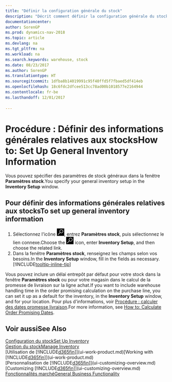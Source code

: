 ```yaml
---
title: "Définir la configuration générale du stock"
description: "Décrit comment définir la configuration générale du stock, telles que la souche de numéros et les magasins, de façon à pouvoir, par exemple, gérer votre entrepôt et votre stock."
documentationcenter: 
author: SorenGP
ms.prod: dynamics-nav-2018
ms.topic: article
ms.devlang: na
ms.tgt_pltfrm: na
ms.workload: na
ms.search.keywords: warehouse, stock
ms.date: 08/23/2017
ms.author: SorenGP
ms.translationtype: HT
ms.sourcegitcommit: 1dfba8b14019991c95f40ffd5f7fbaed5df414eb
ms.openlocfilehash: 18c6fdc2dfcee513cc78ad00b1018577e2164944
ms.contentlocale: fr-be
ms.lasthandoff: 12/01/2017

---
```

# <a name="how-to-set-up-general-inventory-information"></a><span data-ttu-id="3f5c6-103">Procédure : Définir des informations générales relatives aux stocks</span><span class="sxs-lookup"><span data-stu-id="3f5c6-103">How to: Set Up General Inventory Information</span></span>
<span data-ttu-id="3f5c6-104">Vous pouvez spécifier des paramètres de stock généraux dans la fenêtre **Paramètres stock**.</span><span class="sxs-lookup"><span data-stu-id="3f5c6-104">You specify your general inventory setup in the **Inventory Setup** window.</span></span>

## <a name="to-set-up-general-inventory-information"></a><span data-ttu-id="3f5c6-105">Pour définir des informations générales relatives aux stocks</span><span class="sxs-lookup"><span data-stu-id="3f5c6-105">To set up general inventory information</span></span>
1. <span data-ttu-id="3f5c6-106">Sélectionnez l'icône ![Page ou état pour la recherche](media/ui-search/search_small.png "Page ou état pour la recherche"), entrez **Paramètres stock**, puis sélectionnez le lien connexe.</span><span class="sxs-lookup"><span data-stu-id="3f5c6-106">Choose the ![Search for Page or Report](media/ui-search/search_small.png "Search for Page or Report icon") icon, enter **Inventory Setup**, and then choose the related link.</span></span>
2. <span data-ttu-id="3f5c6-107">Dans la fenêtre **Paramètres stock**, renseignez les champs selon vos besoins.</span><span class="sxs-lookup"><span data-stu-id="3f5c6-107">In the **Inventory Setup** window, fill in the fields as necessary.</span></span> [!INCLUDE[tooltip-inline-tip](includes/tooltip-inline-tip_md.md)]

<span data-ttu-id="3f5c6-108">Vous pouvez inclure un délai entrepôt par défaut pour votre stock dans la fenêtre **Paramètres stock** ou pour votre magasin dans le calcul de la promesse de livraison sur la ligne achat.</span><span class="sxs-lookup"><span data-stu-id="3f5c6-108">If you want to include warehouse handling time in the order promising calculation on the purchase line, you can set it up as a default for the inventory, in the **Inventory Setup** window, and for your location.</span></span> <span data-ttu-id="3f5c6-109">Pour plus d'informations, voir [Procédure : calculer des dates promesse livraison](sales-how-to-calculate-order-promising-dates.md).</span><span class="sxs-lookup"><span data-stu-id="3f5c6-109">For more information, see [How to: Calculate Order Promising Dates](sales-how-to-calculate-order-promising-dates.md).</span></span>  

## <a name="see-also"></a><span data-ttu-id="3f5c6-110">Voir aussi</span><span class="sxs-lookup"><span data-stu-id="3f5c6-110">See Also</span></span>
[<span data-ttu-id="3f5c6-111">Configuration du stock</span><span class="sxs-lookup"><span data-stu-id="3f5c6-111">Set Up Inventory</span></span>](inventory-setup-inventory.md)  
[<span data-ttu-id="3f5c6-112">Gestion du stock</span><span class="sxs-lookup"><span data-stu-id="3f5c6-112">Manage Inventory</span></span>](inventory-manage-inventory.md)  
<span data-ttu-id="3f5c6-113">[Utilisation de [!INCLUDE[d365fin](includes/d365fin_md.md)]](ui-work-product.md)</span><span class="sxs-lookup"><span data-stu-id="3f5c6-113">[Working with [!INCLUDE[d365fin](includes/d365fin_md.md)]](ui-work-product.md)</span></span>  
<span data-ttu-id="3f5c6-114">[Personnalisation de [!INCLUDE[d365fin](includes/d365fin_md.md)]](ui-customizing-overview.md)</span><span class="sxs-lookup"><span data-stu-id="3f5c6-114">[Customizing [!INCLUDE[d365fin](includes/d365fin_md.md)]](ui-customizing-overview.md)</span></span>  
[<span data-ttu-id="3f5c6-115">Fonctionnalités marché</span><span class="sxs-lookup"><span data-stu-id="3f5c6-115">General Business Functionality</span></span>](ui-across-business-areas.md)

